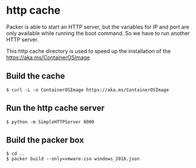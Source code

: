 # http cache

Packer is able to start an HTTP server, but the variables for IP and port are only available while running the boot command.
So we have to run another HTTP server.

This http cache directory is used to speed up the installation of the https://aka.ms/ContainerOSImage

## Build the cache

```
$ curl -L -o ContainerOSImage https://aka.ms/ContainerOSImage
```

## Run the http cache server

```
$ python -m SimpleHTTPServer 8000
```

## Build the packer box

```
$ cd ..
$ packer build --only=vmware-iso windows_2016.json
```

